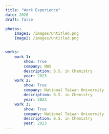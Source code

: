 ```yaml
---
title: "Work Experience"
date: 2020
draft: false

photos:
    Image1: /images/Untitled.png
    Image2: /images/Untitled.png


works:
    work 1:
        show: True
        company: NWS
        description: B.S. in Chemistry
        year: 2023
    work 2:
        show: True
        company: National Taiwan University
        description: B.S. in Chemistry
        year: 2023
    work 3:
        show: True
        company: National Taiwan University
        description: B.S. in Chemistry
        year: 2023
---
```


